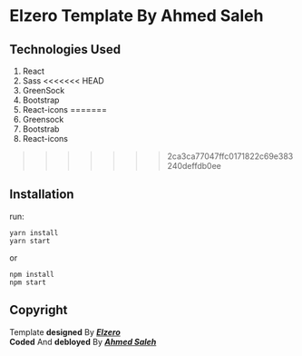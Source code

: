 # Elzero Template By Ahmed Saleh

## Technologies Used

1.  React
2.  Sass
<<<<<<< HEAD
3.  GreenSock
4.  Bootstrap
5.  React-icons
=======
3.  Greensock
3.  Bootstrab
4.  React-icons
>>>>>>> 2ca3ca77047ffc0171822c69e383240deffdb0ee

## Installation

run:

```
yarn install
yarn start
```

or

```
npm install
npm start
```

## Copyright

Template **designed** By **_[Elzero](https://elzero.org)_** <br>
**Coded** And **debloyed** By **_[Ahmed Saleh](https://ahmedmsaleh98.wordpress.com)_**
